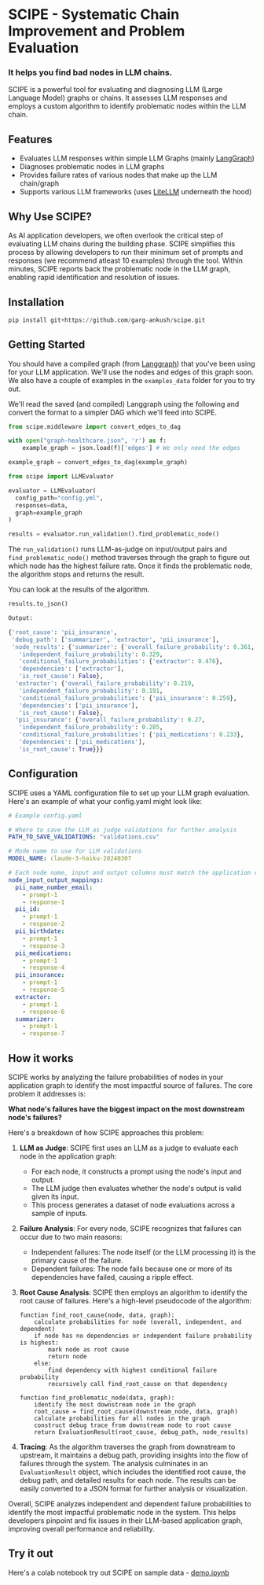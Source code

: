 # SCIPE - Systematic Chain Improvement and Problem Evaluation
### It helps you find bad nodes in LLM chains.

SCIPE is a powerful tool for evaluating and diagnosing LLM (Large Language Model) graphs or chains. It assesses LLM responses and employs a custom algorithm to identify problematic nodes within the LLM chain.

## Features

- Evaluates LLM responses within simple LLM Graphs (mainly [LangGraph](https://langchain-ai.github.io/langgraph/))
- Diagnoses problematic nodes in LLM graphs
- Provides failure rates of various nodes that make up the LLM chain/graph
- Supports various LLM frameworks (uses [LiteLLM](https://github.com/BerriAI/litellm) underneath the hood)

## Why Use SCIPE?

As AI application developers, we often overlook the critical step of evaluating LLM chains during the building phase. SCIPE simplifies this process by allowing developers to run their minimum set of prompts and responses (we recommend atleast 10 examples) through the tool. Within minutes, SCIPE reports back the problematic node in the LLM graph, enabling rapid identification and resolution of issues.

## Installation

```python
pip install git+https://github.com/garg-ankush/scipe.git
```

## Getting Started

You should have a compiled graph (from [Langgraph](https://langchain-ai.github.io/langgraph/tutorials/introduction/)) that you've been using for your LLM application. We'll use the nodes and edges of this graph soon. We also have a couple of examples in the `examples_data` folder for you to try out.

We'll read the saved (and compiled) Langgraph using the following and convert the format to a simpler DAG which we'll feed into SCIPE.

```python
from scipe.middleware import convert_edges_to_dag

with open("graph-healthcare.json", 'r') as f:
    example_graph = json.load(f)['edges'] # We only need the edges

example_graph = convert_edges_to_dag(example_graph)
```

```python
from scipe import LLMEvaluator

evaluator = LLMEvaluator(
  config_path="config.yml",
  responses=data,
  graph=example_graph
)

results = evaluator.run_validation().find_problematic_node()
```

The `run_validation()` runs LLM-as-judge on input/output pairs and `find_problematic_node()` method traverses through the graph to figure out which node has the highest failure rate. Once it finds the problematic node, the algorithm stops and returns the result. 

You can look at the results of the algorithm.

```python
results.to_json()
```
```python
Output: 

{'root_cause': 'pii_insurance',
 'debug_path': ['summarizer', 'extractor', 'pii_insurance'],
 'node_results': {'summarizer': {'overall_failure_probability': 0.361,
   'independent_failure_probability': 0.329,
   'conditional_failure_probabilities': {'extractor': 0.476},
   'dependencies': ['extractor'],
   'is_root_cause': False},
  'extractor': {'overall_failure_probability': 0.219,
   'independent_failure_probability': 0.191,
   'conditional_failure_probabilities': {'pii_insurance': 0.259},
   'dependencies': ['pii_insurance'],
   'is_root_cause': False},
  'pii_insurance': {'overall_failure_probability': 0.27,
   'independent_failure_probability': 0.285,
   'conditional_failure_probabilities': {'pii_medications': 0.233},
   'dependencies': ['pii_medications'],
   'is_root_cause': True}}}
```

## Configuration

SCIPE uses a YAML configuration file to set up your LLM graph evaluation. Here's an example of what your config.yaml might look like:

```yaml
# Example config.yaml

# Where to save the LLM as judge validations for further analysis
PATH_TO_SAVE_VALIDATIONS: "validations.csv"

# Mode name to use for LLM validations
MODEL_NAME: claude-3-haiku-20240307

# Each node name, input and output columns must match the application responses
node_input_output_mappings:
  pii_name_number_email:
    - prompt-1
    - response-1
  pii_id:
    - prompt-1
    - response-2
  pii_birthdate:
    - prompt-1
    - response-3
  pii_medications:
    - prompt-1
    - response-4
  pii_insurance:
    - prompt-1
    - response-5
  extractor:
    - prompt-1
    - response-6
  summarizer:
    - prompt-1
    - response-7
```

## How it works

SCIPE works by analyzing the failure probabilities of nodes in your application graph to identify the most impactful source of failures. The core problem it addresses is:

**What node's failures have the biggest impact on the most downstream node's failures?**

Here's a breakdown of how SCIPE approaches this problem:

1. **LLM as Judge**: SCIPE first uses an LLM as a judge to evaluate each node in the application graph:

   - For each node, it constructs a prompt using the node's input and output.
   - The LLM judge then evaluates whether the node's output is valid given its input.
   - This process generates a dataset of node evaluations across a sample of inputs.

2. **Failure Analysis**: For every node, SCIPE recognizes that failures can occur due to two main reasons:

   - Independent failures: The node itself (or the LLM processing it) is the primary cause of the failure.
   - Dependent failures: The node fails because one or more of its dependencies have failed, causing a ripple effect.

3. **Root Cause Analysis**: SCIPE then employs an algorithm to identify the root cause of failures. Here's a high-level pseudocode of the algorithm:

   ```
   function find_root_cause(node, data, graph):
       calculate probabilities for node (overall, independent, and dependent)
       if node has no dependencies or independent failure probability is highest:
           mark node as root cause
           return node
       else:
           find dependency with highest conditional failure probability
           recursively call find_root_cause on that dependency

   function find_problematic_node(data, graph):
       identify the most downstream node in the graph
       root_cause = find_root_cause(downstream_node, data, graph)
       calculate probabilities for all nodes in the graph
       construct debug trace from downstream node to root cause
       return EvaluationResult(root_cause, debug_path, node_results)
   ```

4. **Tracing**: As the algorithm traverses the graph from downstream to upstream, it maintains a debug path, providing insights into the flow of failures through the system. The analysis culminates in an `EvaluationResult` object, which includes the identified root cause, the debug path, and detailed results for each node. The results can be easily converted to a JSON format for further analysis or visualization.

Overall, SCIPE analyzes independent and dependent failure probabilities to identify the most impactful problematic node in the system. This helps developers pinpoint and fix issues in their LLM-based application graph, improving overall performance and reliability.

## Try it out
Here's a colab notebook try out SCIPE on sample data - [demo.ipynb](https://colab.research.google.com/drive/1INuL-6cQ-R9z4Clx9L8416ykv6XsRWwg#scrollTo=dY2N8o8o7Q2R)